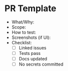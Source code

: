 # PR Template

- What/Why:
- Scope:
- How to test:
- Screenshots (if UI):
- Checklist:
  - [ ] Linked issues
  - [ ] Tests pass
  - [ ] Docs updated
  - [ ] No secrets committed